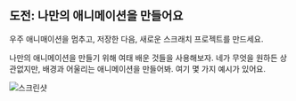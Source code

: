 ## 도전: 나만의 애니메이션을 만들어요

우주 애니매이션을 멈추고, 저장한 다음, 새로운 스크래치 프로젝트를 만드세요.

나만의 애니메이션을 만들기 위해 여태 배운 것들을 사용해보자. 네가 무엇을 원하든 상관없지만, 배경과 어울리는 애니메이션을 만들어봐. 여기 몇 가지 예시가 있어요.

![스크린샷](images/space-egs.png)